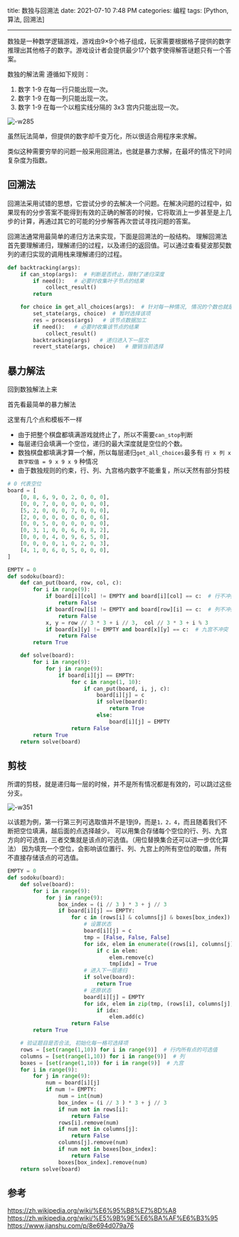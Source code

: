 title: 数独与回溯法
date: 2021-07-10 7:48 PM
categories: 编程
tags: [Python, 算法, 回溯法]

----

数独是一种数学逻辑游戏，游戏由9×9个格子组成，玩家需要根据格子提供的数字推理出其他格子的数字。游戏设计者会提供最少17个数字使得解答谜题只有一个答案。

数独的解法需 遵循如下规则：
1. 数字 1-9 在每一行只能出现一次。
2. 数字 1-9 在每一列只能出现一次。
3. 数字 1-9 在每一个以粗实线分隔的 3x3 宫内只能出现一次。
<!--more-->
![-w285](http://image.runjf.com/mweb/2021-07-11-16259930856620.jpg)

虽然玩法简单，但提供的数字却千变万化，所以很适合用程序来求解。

类似这种需要穷举的问题一般采用回溯法，也就是暴力求解，在最坏的情况下时间复杂度为指数。

## 回溯法
回溯法采用试错的思想，它尝试分步的去解决一个问题。在解决问题的过程中，如果现有的分步答案不能得到有效的正确的解答的时候，它将取消上一步甚至是上几步的计算，再通过其它的可能的分步解答再次尝试寻找问题的答案。

回溯法通常用最简单的递归方法来实现，下面是回溯法的一般结构。
理解回溯法首先要理解递归，理解递归的过程，以及递归的返回值。可以通过查看斐波那契数列的递归实现的调用栈来理解递归的过程。

```Python
def backtracking(args):
    if can_stop(args):  # 判断是否终止，限制了递归深度
        if need():   # 必要时收集叶子节点的结果
            collect_result()
        return

    for choice in get_all_choices(args):  # 针对每一种情况, 情况的个数也就是每一层的广度
        set_state(args, choice)  # 暂时选择该项
        res = process(args)   # 该节点数据加工
        if need():   # 必要时收集该节点的结果
            collect_result()
        backtracking(args)   # 递归进入下一层次
        revert_state(args, choice)   # 撤销当前选择
```

## 暴力解法
回到数独解法上来

首先看最简单的暴力解法

这里有几个点和模板不一样
- 由于把整个棋盘都填满游戏就终止了，所以不需要`can_stop`判断
- 每层递归会填满一个空位，递归的最大深度就是空位的个数。
- 数独棋盘都填满才算一个解，所以每层递归`get_all_choices`最多有 `行 x 列 x 数字取值 = 9 x 9 x 9` 种情况
- 由于数独规则的约束，行、列、九宫格内数字不能重复，所以天然有部分剪枝

```Python
# 0 代表空位
board = [
    [0, 8, 6, 9, 0, 2, 0, 0, 0],
    [0, 0, 7, 0, 0, 0, 0, 0, 0],
    [5, 2, 0, 0, 0, 7, 0, 0, 0],
    [2, 0, 0, 0, 0, 0, 0, 0, 6],
    [0, 0, 5, 0, 0, 0, 0, 0, 0],
    [0, 3, 1, 0, 0, 6, 0, 8, 2],
    [0, 0, 0, 4, 0, 9, 6, 5, 0],
    [0, 0, 0, 0, 1, 0, 2, 0, 3],
    [4, 1, 0, 6, 0, 5, 0, 0, 0],
]

EMPTY = 0
def sodoku(board):
    def can_put(board, row, col, c):
        for i in range(9):
            if board[i][col] != EMPTY and board[i][col] == c:  # 行不冲突
                return False
            if board[row][i] != EMPTY and board[row][i] == c:  # 列不冲突
                return False
            x, y = row // 3 * 3 + i // 3,  col // 3 * 3 + i % 3
            if board[x][y] != EMPTY and board[x][y] == c:  # 九宫不冲突
                return False
        return True

    def solve(board):
        for i in range(9):
            for j in range(9):
                if board[i][j] == EMPTY:
                    for c in range(1, 10):
                        if can_put(board, i, j, c):
                            board[i][j] = c
                            if solve(board):
                                return True
                            else:
                                board[i][j] = EMPTY
                    return False
        return True
    return solve(board)
```

## 剪枝
所谓的剪枝，就是递归每一层的时候，并不是所有情况都是有效的，可以跳过这些分支。

![-w351](http://image.runjf.com/mweb/2021-07-11-16260036519609.jpg)

以该题为例，第一行第三列可选取值并不是1到9，而是`1，2，4`，而且随着我们不断把空位填满，越后面的点选择越少。
可以用集合存储每个空位的行、列、九宫方向的可选值，三者交集就是该点的可选值。（用位替换集合还可以进一步优化算法）
因为填充一个空位，会影响该位置行、列、九宫上的所有空位的取值，所有不直接存储该点的可选值。


```Python
EMPTY = 0
def sodoku(board):
    def solve(board):
        for i in range(9):
            for j in range(9):
                box_index = (i // 3 ) * 3 + j // 3
                if board[i][j] == EMPTY:
                    for c in (rows[i] & columns[j] & boxes[box_index]):    # 通过集合来剪枝
                        # 设置状态
                        board[i][j] = c
                        tmp = [False, False, False]
                        for idx, elem in enumerate((rows[i], columns[j], boxes[box_index])):
                            if c in elem:
                                elem.remove(c)
                                tmp[idx] = True
                        # 进入下一层递归
                        if solve(board):
                            return True
                        # 还原状态
                        board[i][j] = EMPTY
                        for idx, elem in zip(tmp, (rows[i], columns[j], boxes[box_index])):
                            if idx:
                                elem.add(c)
                    return False
        return True

    # 验证题目是否合法, 初始化每一格可选择项
    rows = [set(range(1,10)) for i in range(9)]  # 行内所有点的可选值
    columns = [set(range(1,10)) for i in range(9)]  # 列
    boxes = [set(range(1,10)) for i in range(9)]  # 九宫
    for i in range(9):
        for j in range(9):
            num = board[i][j]
            if num != EMPTY:
                num = int(num)
                box_index = (i // 3 ) * 3 + j // 3
                if num not in rows[i]:
                    return False
                rows[i].remove(num)
                if num not in columns[j]:
                    return False
                columns[j].remove(num)
                if num not in boxes[box_index]:
                    return False
                boxes[box_index].remove(num)
    return solve(board)
```

## 参考
https://zh.wikipedia.org/wiki/%E6%95%B8%E7%8D%A8
https://zh.wikipedia.org/wiki/%E5%9B%9E%E6%BA%AF%E6%B3%95
https://www.jianshu.com/p/8e694d079a76
